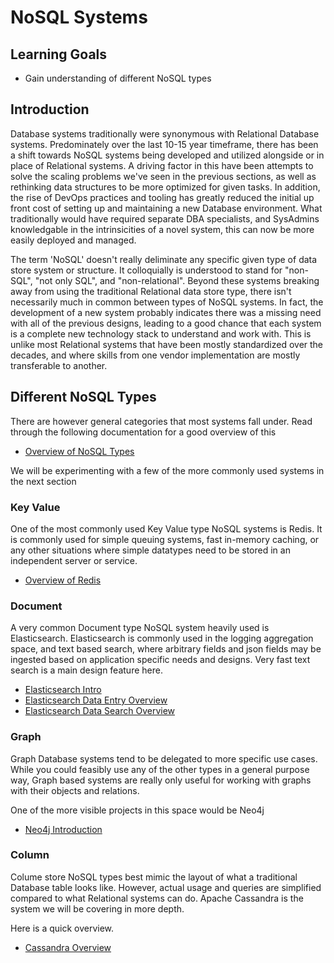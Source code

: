 # NoSQL Systems

## Learning Goals

- Gain understanding of different NoSQL types

## Introduction

Database systems traditionally were synonymous with Relational Database systems. Predominately over the last 10-15 year timeframe,
there has been a shift towards NoSQL systems being developed and utilized alongside or in place of Relational systems.
A driving factor in this have been attempts to solve the scaling problems we've seen in the previous sections, as well as rethinking data structures to be more optimized for given tasks.
In addition, the rise of DevOps practices and tooling has greatly reduced the initial up front cost of setting up and maintaining a new Database
environment. What traditionally would have required separate DBA specialists, and SysAdmins knowledgable in the intrinsicities of a novel
system, this can now be more easily deployed and managed.

The term 'NoSQL' doesn't really deliminate any specific given type of data store system or structure. It colloquially is understood to stand for "non-SQL", "not only SQL", and "non-relational".
Beyond these systems breaking away from using the traditional Relational data store type, there isn't necessarily much in common between
types of NoSQL systems. In fact, the development of a new system probably indicates there was a missing need with all of the previous
designs, leading to a good chance that each system is a complete new technology stack to understand and work with. This is unlike most Relational
systems that have been mostly standardized over the decades, and where skills from one vendor implementation are mostly transferable to
another.

## Different NoSQL Types

There are however general categories that most systems fall under.
Read through the following documentation for a good overview of this

- [Overview of NoSQL Types](https://redis.com/nosql/what-is-nosql/)

We will be experimenting with a few of the more commonly used systems in the next section

### Key Value

One of the most commonly used Key Value type NoSQL systems is Redis. It is commonly used for simple queuing systems, fast in-memory
caching, or any other situations where simple datatypes need to be stored in an independent server or service.

- [Overview of Redis](https://redis.io/docs/about/)

### Document

A very common Document type NoSQL system heavily used is Elasticsearch. Elasticsearch is commonly used in the logging aggregation space,
and text based search, where arbitrary fields and json fields may be ingested based on application specific needs and designs. Very fast text search
is a main design feature here.
		
- [Elasticsearch Intro](https://www.elastic.co/guide/en/elasticsearch/reference/8.3/elasticsearch-intro.html)
- [Elasticsearch Data Entry Overview](https://www.elastic.co/guide/en/elasticsearch/reference/8.3/documents-indices.html)
- [Elasticsearch Data Search Overview](https://www.elastic.co/guide/en/elasticsearch/reference/8.3/search-analyze.html)

### Graph

Graph Database systems tend to be delegated to more specific use cases. While you could feasibly use any of the other types in a general purpose way,
Graph based systems are really only useful for working with graphs with their objects and relations.

One of the more visible projects in this space would be Neo4j

- [Neo4j Introduction](https://neo4j.com/docs/getting-started/current/graph-database/)
		
        
### Column

Colume store NoSQL types best mimic the layout of what a traditional Database table looks like. However, actual usage and queries are
simplified compared to what Relational systems can do. Apache Cassandra is the system we will be covering in more depth.

Here is a quick overview.

- [Cassandra Overview](https://cassandra.apache.org/doc/latest/cassandra/architecture/overview.html)
